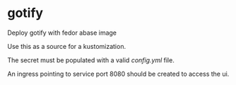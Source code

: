 # gotify

Deploy gotify with fedor abase image

Use this as a source for a kustomization.

The secret must be populated with a valid *config.yml* file.

An ingress pointing to service port 8080 should be created to access the ui.